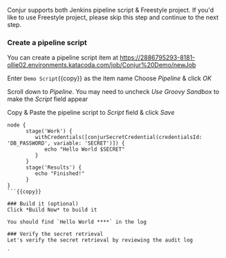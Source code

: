 
Conjur supports both Jenkins pipeline script & Freestyle project.  If you'd like to use Freestyle project, please skip this step and continue to the next step.

### Create a pipeline script
You can create a pipeline script item at https://2886795293-8181-ollie02.environments.katacoda.com/job/Conjur%20Demo/newJob

Enter `Demo Script`{{copy}} as the item name
Choose *Pipeline* & click *OK*

Scroll down to *Pipeline*.   You may need to uncheck *Use Groovy Sandbox* to make the *Script* field appear

Copy & Paste the pipeline script to *Script* field & click *Save*

```
node {
      stage('Work') {
         withCredentials([conjurSecretCredential(credentialsId: 'DB_PASSWORD', variable: 'SECRET')]) {
            echo "Hello World $SECRET"
         }
      }
      stage('Results') {
         echo "Finished!"
      }
}
```{{copy}}

### Build it (optional)
Click *Build Now* to build it

You should find `Hello World ****` in the log

### Verify the secret retrieval
Let's verify the secret retrieval by reviewing the audit log

`
